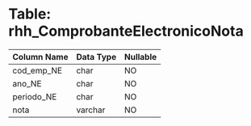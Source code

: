 # Table: rhh_ComprobanteElectronicoNota

| Column Name | Data Type | Nullable |
|-------------|-----------|----------|
| cod_emp_NE | char | NO |
| ano_NE | char | NO |
| periodo_NE | char | NO |
| nota | varchar | NO |
